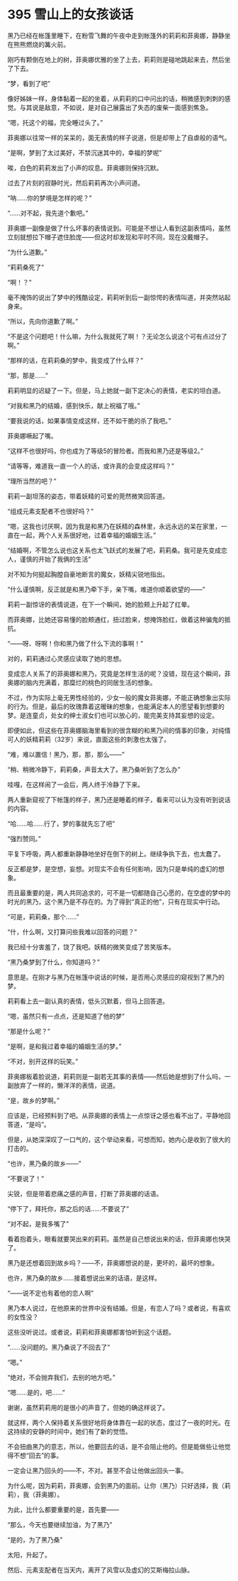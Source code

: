 # 395 雪山上的女孩谈话

黑乃已经在帐篷里睡下，在粉雪飞舞的午夜中走到帐篷外的莉莉和菲奥娜，静静坐在熊熊燃烧的篝火前。

刚巧有颗倒在地上的树，菲奥娜优雅的坐了上去，莉莉则是碰地跳起来去，然后坐了下去。

“梦，看到了吧”

像好姊妹一样，身体黏着一起的坐着，从莉莉的口中问出的话，稍微感到刺刺的感觉。与其说是敌意，不如说，是对自己展露出了失态的废柴一面感到焦急。

“嗯，托这个的福，完全睡过头了。”

菲奥娜以往常一样的呆呆的，面无表情的样子说道，但是却带上了自虐般的语气。

“是啊，梦到了太过美好，不禁沉迷其中的，幸福的梦呢”

唉，白色的莉莉发出了小声的叹息。菲奥娜则保持沉默。

过去了片刻的寂静时光，然后莉莉再次小声问道。

“呐……你的梦境是怎样的呢？”

“……对不起，我先道个歉吧。”

菲奥娜一副像是做了什么坏事的表情说到。可能是不想让人看到这副表情吗，虽然立刻就想拉下帽子遮住脸庞——但这时却发现和平时不同，现在没戴帽子。

“为什么道歉。”

“莉莉桑死了”

“啊！？”

毫不掩饰的说出了梦中的残酷设定，莉莉听到后一副惊愕的表情叫道，并突然站起身来。

“所以，先向你道歉了啊。”

“不是这个问题吧！什么嘛，为什么我就死了啊！？无论怎么说这个可有点过分了啊。”

“那样的话，在莉莉桑的梦中，我变成了什么样？”

“那，那是……”

莉莉明显的迟疑了一下。但是，马上她就一副下定决心的表情，老实的坦白道。

“对我和黑乃的结婚，感到快乐，献上祝福了哦。”

“要我说的话，如果事情变成这样，还不如干脆的杀了我吧。”

菲奥娜噘起了嘴。

“这样不也很好吗，你也成为了等级5的冒险者。而我和黑乃还是等级2。”

“请等等，难道我一直一个人的话，或许真的会变成这样吗？”

“理所当然的吧？”

莉莉一副坦荡的姿态，带着妖精的可爱的莞然微笑回答道。

“组成元素支配者不也很好吗？”

“嗯，这我也讨厌啊，因为我是和黑乃在妖精的森林里，永远永远的呆在家里，一直在一起，两个人关系很好地，过着幸福的婚姻生活。”

“结婚啊，不管怎么说也这关系也太飞跃式的发展了吧，莉莉桑。我可是先变成恋人，谨慎的开始了我俩的生活”

对不知为何挺起胸膛自豪地断言的魔女，妖精尖锐地指出。

“什么谨慎啊，反正就是和黑乃牵下手，亲下嘴，难道你顺着欲望的——”

莉莉一副惊讶的表情说道，在下一个瞬间，她的脸颊上升起了红晕。

而菲奥娜，比她还容易懂的脸颊通红，扭过脸来，想掩饰脸红，做着这种骗鬼的抵抗。

“——呀、呀啊！你和黑乃做了什么下流的事啊！”

对的，莉莉通过心灵感应读取了她的思想。

变成恋人关系了的菲奥娜和黑乃，究竟是怎样生活的呢？没错，现在这个瞬间，菲奥娜的脑内充满着，那糜烂的桃色的同居生活的想象。

不过，作为实际上毫无男性经验的，少女一般的魔女菲奥娜，不能正确想象出实际的行为。但是，最后的玫瑰靠着这暧昧的想象，也能满足本人的愿望看到想要的梦。是连童贞，处女的绅士淑女们也可以放心的，能完美支持其妄想的设定。

即便如此，但这些在菲奥娜脑海里看到的很含糊的和黑乃间的情事的印象，对纯情可人的妖精莉莉（32岁）来说，直面这些的刺激也太强了。

“难，难以置信！黑乃，那，那，那么——”

“稍、稍微冷静下，莉莉桑，声音太大了。黑乃桑听到了怎么办”

哇嘎，在这样闹了一会后，两人终于冷静了下来。

两人重新窥视了下帐篷的样子，黑乃还是睡着的样子，看来可以认为没有听到说话的内容。

“哈……哈……行了，梦的事就先忘了吧”

“强烈赞同。”

平复下呼吸，两人都重新静静地坐好在倒下的树上。继续争执下去，也太蠢了。

反正都是梦，是空想，妄想。对现实不会有任何影响，因为只是单纯的虚幻的想象。

而且最重要的是，两人共同追求的，可不是一切都随自己心愿的，在空虚的梦中的时光的黑乃，这个黑乃是不存在的。为了得到“真正的他”，只有在现实中行动。

“可是，莉莉桑，那个……”

“什，什么啊，又打算问些我难以回答的问题？”

我已经十分害羞了，饶了我吧。妖精的微笑变成了苦笑版本。

“黑乃桑梦到了什么，你知道吗？”

意思是。在刚才与黑乃在帐篷中说话的时候，是否用心灵感应的窥视到了黑乃的梦。

莉莉看上去一副认真的表情，低头沉默着，但马上回答道。

“嗯，虽然只有一点点，还是知道了他的梦”

“那是什么呢？”

“是啊，是和我过着幸福的婚姻生活的梦。”

“不对，别开这样的玩笑。”

菲奥娜板着脸说道，莉莉则是一副若无其事的表情——然后她是想到了什么吗，一副放弃了一样的，懒洋洋的表情，说道。

“是，故乡的梦啊。”

应该是，已经预料到了吧。从菲奥娜的表情上一点惊讶之感也看不出了，平静地回答道，“是吗”。

但是，从她深深叹了一口气的，这个举动来看，可想而知，她内心是收到了很大的打击的。

“也许，黑乃桑的故乡——”

“不要说了！”

尖锐，但是带着悲痛之感的声音，打断了菲奥娜的话语。

“停下了，拜托你，那之后的话……不要说了”

“对不起，是我多嘴了”

看着抱着头，眼看就要哭出来的莉莉。虽然是自己想说出来的话，但菲奥娜也快哭了。

黑乃是还想着回到故乡吗？——不，菲奥娜想说的是，更坏的，最坏的想象。

也许，黑乃桑的故乡……接着想说出来的话语，是这样。

“——说不定也有着他的恋人啊”

黑乃本人说过，在他原来的世界中没有结婚。但是，有恋人了吗？或者说，有喜欢的女性没？

这些没听说过。或者说，莉莉和菲奥娜都害怕听到这个话题。

“……没问题的。黑乃桑说了不回去了”

“嗯。”

“绝对，不会抛弃我们，去别的地方吧。”

“嗯……是的，吧……”

谢谢，虽然莉莉用的是很小的声音了，但她的确这样说了。

就这样，两个人保持着关系很好地将身体靠在一起的状态，度过了一夜的时光。在这持续的安静的时间中，她们有了新的觉悟。

不会扭曲黑乃的意志，所以，他要回去的话，是不会阻止他的。但是能做些让他觉得不想“回去”的事。

一定会让黑乃回头的——不，不对。甚至不会让他做出回头一事。

为什么呢，因为莉莉，菲奥娜，会到黑乃的面前。让你（黑乃）只好选择，我（莉莉），我（菲奥娜）。

为此，比什么都要重要的是，首先要——

“那么，今天也要继续加油，为了黑乃”

“是的，为了黑乃桑”

太阳，升起了。

然后、元素支配者在当天内，离开了风雪以及虚幻的艾斯梅拉山脉。
